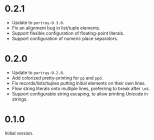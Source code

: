 # 0.2.1

* Update to `portray-0.3.0`.
* Fix an alignment bug in list/tuple elements.
* Support flexible configuration of floating-point literals.
* Support configuration of numeric place separators.

# 0.2.0

* Update to `portray-0.2.0`.
* Add colorized pretty-printing for `pp` and `ppd`.
* Fix records/lists/tuples putting initial elements on their own lines.
* Flow string literals onto multiple lines, preferring to break after `\n`s.
* Support configurable string escaping, to allow printing Unicode in strings.

# 0.1.0

Initial version.
